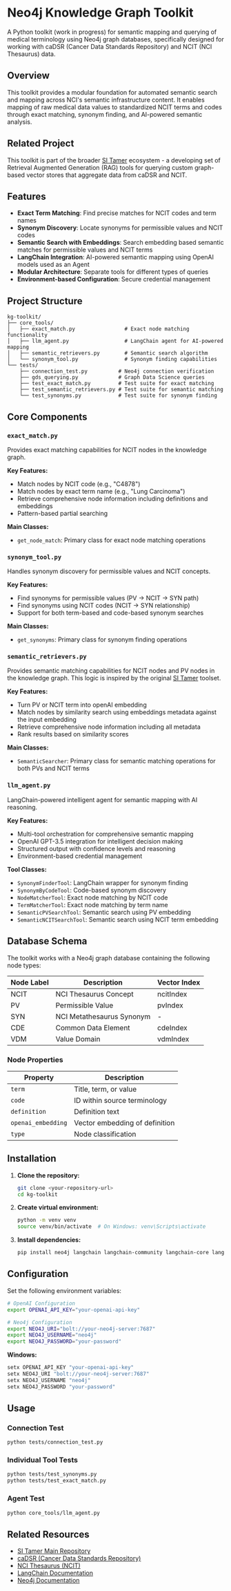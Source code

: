# Neo4j Knowledge Graph Toolkit

A Python toolkit (work in progress) for semantic mapping and querying of medical terminology using Neo4j graph databases, specifically designed for working with caDSR (Cancer Data Standards Repository) and NCIT (NCI Thesaurus) data.

## Overview

This toolkit provides a modular foundation for automated semantic search and mapping across NCI's semantic infrastructure content. It enables mapping of raw medical data values to standardized NCIT terms and codes through exact matching, synonym finding, and AI-powered semantic analysis.

## Related Project

This toolkit is part of the broader [SI Tamer](https://github.com/CBIIT/si-tamer) ecosystem - a developing set of Retrieval Augmented Generation (RAG) tools for querying custom graph-based vector stores that aggregate data from caDSR and NCIT.

## Features

- **Exact Term Matching**: Find precise matches for NCIT codes and term names
- **Synonym Discovery**: Locate synonyms for permissible values and NCIT codes
- **Semantic Search with Embeddings**: Search embedding based semantic matches for permissible values and NCIT terms
- **LangChain Integration**: AI-powered semantic mapping using OpenAI models used as an Agent
- **Modular Architecture**: Separate tools for different types of queries
- **Environment-based Configuration**: Secure credential management

## Project Structure

```
kg-toolkit/
├── core_tools/
│   ├── exact_match.py                # Exact node matching functionality
│   ├── llm_agent.py                  # LangChain agent for AI-powered mapping
│   ├── semantic_retrievers.py        # Semantic search algorithm   
│   └── synonym_tool.py               # Synonym finding capabilities
└── tests/
    ├── connection_test.py          # Neo4j connection verification
    ├── gds_querying.py             # Graph Data Science queries
    ├── test_exact_match.py         # Test suite for exact matching
    ├── test_semantic_retrievers.py # Test suite for semantic matching
    └── test_synonyms.py            # Test suite for synonym finding
```

## Core Components

### `exact_match.py`
Provides exact matching capabilities for NCIT nodes in the knowledge graph.

**Key Features:**
- Match nodes by NCIT code (e.g., "C4878")
- Match nodes by exact term name (e.g., "Lung Carcinoma")
- Retrieve comprehensive node information including definitions and embeddings
- Pattern-based partial searching

**Main Classes:**
- `get_node_match`: Primary class for exact node matching operations

### `synonym_tool.py` 
Handles synonym discovery for permissible values and NCIT concepts.

**Key Features:**
- Find synonyms for permissible values (PV → NCIT → SYN path)
- Find synonyms using NCIT codes (NCIT → SYN relationship)
- Support for both term-based and code-based synonym searches

**Main Classes:**
- `get_synonyms`: Primary class for synonym finding operations

### `semantic_retrievers.py`
Provides semantic matching capabilities for NCIT nodes and PV nodes in the knowledge graph.
This logic is inspired by the original [SI Tamer](https://github.com/CBIIT/si-tamer) toolset. 

**Key Features:**
- Turn PV or NCIT term into openAI embedding
- Match nodes by similarity search using embeddings metadata against the input embedding 
- Retrieve comprehensive node information including all metadata
- Rank results based on similarity scores

**Main Classes:**
- `SemanticSearcher`: Primary class for semantic matching operations for both PVs and NCIT terms

### `llm_agent.py`
LangChain-powered intelligent agent for semantic mapping with AI reasoning.

**Key Features:**
- Multi-tool orchestration for comprehensive semantic mapping
- OpenAI GPT-3.5 integration for intelligent decision making
- Structured output with confidence levels and reasoning
- Environment-based credential management

**Tool Classes:**
- `SynonymFinderTool`: LangChain wrapper for synonym finding
- `SynonymByCodeTool`: Code-based synonym discovery
- `NodeMatcherTool`: Exact node matching by NCIT code
- `TermMatcherTool`: Exact node matching by term name
- `SemanticPVSearchTool`: Semantic search using PV embedding
- `SemanticNCITSearchTool`: Semantic search using NCIT term embedding

## Database Schema

The toolkit works with a Neo4j graph database containing the following node types:

| Node Label | Description | Vector Index |
|------------|-------------|--------------|
| NCIT | NCI Thesaurus Concept | ncitIndex |
| PV | Permissible Value | pvIndex |
| SYN | NCI Metathesaurus Synonym | - |
| CDE | Common Data Element | cdeIndex |
| VDM | Value Domain | vdmIndex |

### Node Properties

| Property | Description |
|----------|-------------|
| `term` | Title, term, or value |
| `code` | ID within source terminology |
| `definition` | Definition text |
| `openai_embedding` | Vector embedding of definition |
| `type` | Node classification |

## Installation

1. **Clone the repository:**
   ```bash
   git clone <your-repository-url>
   cd kg-toolkit
   ```

2. **Create virtual environment:**
   ```bash
   python -m venv venv
   source venv/bin/activate  # On Windows: venv\Scripts\activate
   ```

3. **Install dependencies:**
   ```bash
   pip install neo4j langchain langchain-community langchain-core langchain-openai pydantic
   ```

## Configuration

Set the following environment variables:

```bash
# OpenAI Configuration
export OPENAI_API_KEY="your-openai-api-key"

# Neo4j Configuration  
export NEO4J_URI="bolt://your-neo4j-server:7687"
export NEO4J_USERNAME="neo4j"
export NEO4J_PASSWORD="your-password"
```

**Windows:**
```cmd
setx OPENAI_API_KEY "your-openai-api-key"
setx NEO4J_URI "bolt://your-neo4j-server:7687"
setx NEO4J_USERNAME "neo4j"
setx NEO4J_PASSWORD "your-password"
```

## Usage

### Connection Test
```bash
python tests/connection_test.py
```

### Individual Tool Tests
```bash
python tests/test_synonyms.py
python tests/test_exact_match.py
```

### Agent Test
```bash
python core_tools/llm_agent.py
```

## Related Resources

- [SI Tamer Main Repository](https://github.com/CBIIT/si-tamer)
- [caDSR (Cancer Data Standards Repository)](https://cadsr.cancer.gov)
- [NCI Thesaurus (NCIT)](https://evsexplore.semantics.cancer.gov)
- [LangChain Documentation](https://python.langchain.com)
- [Neo4j Documentation](https://neo4j.com/docs/)

